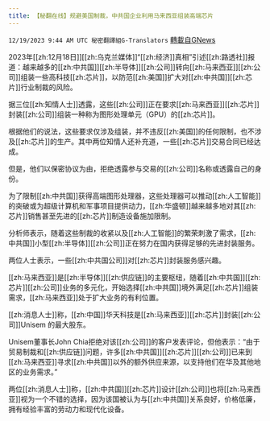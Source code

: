 ```yaml
---
title: 【秘翻在线】规避美国制裁，中共国企业利用马来西亚组装高端芯片
---
```

`12/19/2023 9:44 AM UTC 秘密翻譯組G-Translators` [轉載自GNews](https://gnews.org/articles/2127892)

2023年[[zh:12月18日]][[zh:乌克兰媒体]]“[[zh:经济]]真相”引述[[zh:路透社]]报道：越来越多的[[zh:中共国]][[zh:半导体]][[zh:公司]]转向[[zh:马来西亚]][[zh:公司]]组装一些高科技[[zh:芯片]]，以防范[[zh:美国]]扩大对[[zh:中共国]][[zh:芯片]]行业制裁的风险。

据三位[[zh:知情人士]]透露，这些[[zh:公司]]正在要求[[zh:马来西亚]][[zh:芯片]]封装[[zh:公司]]组装一种称为图形处理单元（GPU）的[[zh:芯片]]。

根据他们的说法，这些要求仅涉及组装，并不违反[[zh:美国]]的任何限制，也不涉及[[zh:芯片]]的生产。其中两位知情人还补充道，一些[[zh:芯片]]交易合同已经达成。

但是，他们以保密协议为由，拒绝透露参与交易的[[zh:公司]]名称或透露自己的身份。

为了限制[[zh:中共国]]获得高端图形处理器，这些处理器可以推动[[zh:人工智能]]的突破或为超级计算机和军事项目提供动力，[[zh:华盛顿]]越来越多地对其[[zh:芯片]]销售甚至先进的[[zh:芯片]]制造设备施加限制。

分析师表示，随着这些制裁的收紧以及[[zh:人工智能]]的繁荣刺激了需求，[[zh:中共国]]小型[[zh:半导体]][[zh:公司]]正在努力在国内获得足够的先进封装服务。

两位人士表示，一些[[zh:中共国公司]]对[[zh:芯片]]封装服务感兴趣。

[[zh:马来西亚]]是[[zh:半导体]][[zh:供应链]]的主要枢纽，随着[[zh:中共国]][[zh:芯片]][[zh:公司]]业务的多元化，开始选择[[zh:中共国]]境外满足[[zh:芯片]]组装需求，[[zh:马来西亚]]处于扩大业务的有利位置。

[[zh:消息人士]]称，[[zh:中国]]华天科技是[[zh:马来西亚]][[zh:芯片]]封装[[zh:公司]]Unisem 的最大股东。

Unisem董事长John Chia拒绝对该[[zh:公司]]的客户发表评论，但他表示：“由于贸易制裁和[[zh:供应链]]问题，许多[[zh:中共国]][[zh:芯片]][[zh:公司]]已来到[[zh:马来西亚]]寻求[[zh:中共国]]以外的额外供应来源，以支持他们在华及其他地区的业务需求。”

两位[[zh:消息人士]]称，[[zh:中共国]][[zh:芯片]]设计[[zh:公司]]也将[[zh:马来西亚]]视为一个不错的选择，因为该国被认为与[[zh:中共国]]关系良好，价格低廉，拥有经验丰富的劳动力和现代化设备。
